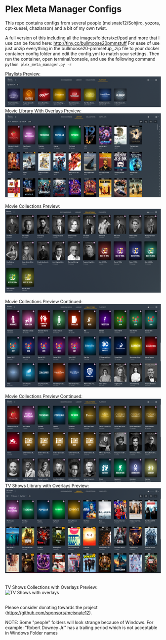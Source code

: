 # Plex Meta Manager Configs

This repo contains configs from several people (meisnate12/Sohjiro, yozora, cpt-kuesel, chazlarson) and a bit of my own twist. 

A full version of this including all the images/folders/xcf/psd and more that I use can be found here: http://tiny.cc/bullmoose20pmmstuff
For ease of use just unzip everything in the bullmoose20-pmmsetup_<timestamp>.zip file to your docker container config folder and edit the config.yml to match your settings. Then run the container, open terminal/console, and use the following command ```python plex_meta_manager.py -r```

Playlists Preview: <br>
![Playlists](Playlists.png)
<br>
Movie Library With Overlays Preview: <br>
![Movies with overlays](MovieLibrary.png)
<br>
<br>
Movie Collections Preview: <br>
![Movies with overlays](MovieCollection01.png)
<br>
<br>
Movie Collections Preview Continued: <br>
![Movies with overlays](MovieCollection02.png)
<br>
<br>
Movie Collections Preview Continued: <br>
![Movies with overlays](MovieCollection03.png)
<br>
TV Shows Library with Overlays Preview: <br>
![TV Shows with overlays](TVLibrary.png)<br>
<br>
<br>
TV Shows Collections with Overlays Preview: <br>
![TV Shows with overlays](TVCollection01.png)<br>
<br>

Please consider donating towards the project (https://github.com/sponsors/meisnate12).

NOTE: Some "people" folders will look strange because of Windows. For example: "Robert Downey Jr." has a trailing period which is not acceptable in Windows Folder names